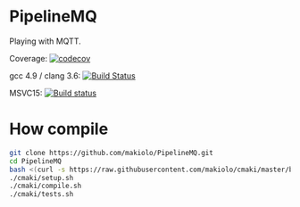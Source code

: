 # PipelineMQ

Playing with MQTT.

Coverage: [![codecov](https://codecov.io/gh/makiolo/PipelineMQ/branch/master/graph/badge.svg)](https://codecov.io/gh/makiolo/PipelineMQ)

gcc 4.9 / clang 3.6: [![Build Status](https://travis-ci.org/makiolo/PipelineMQ.svg?branch=master)](https://travis-ci.org/makiolo/PipelineMQ)

MSVC15: [![Build status](https://ci.appveyor.com/api/projects/status/0lfj3cc8693ib5er?svg=true)](https://ci.appveyor.com/project/makiolo/pipelinemq)

# How compile
```bash
git clone https://github.com/makiolo/PipelineMQ.git
cd PipelineMQ
bash <(curl -s https://raw.githubusercontent.com/makiolo/cmaki/master/bootstrap.sh)
./cmaki/setup.sh
./cmaki/compile.sh
./cmaki/tests.sh
```
